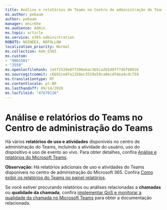 ```yaml
---
title: Análise e relatórios do Teams no Centro de administração do Teams
ms.author: pebaum
author: pebaum
manager: mnirkhe
ms.audience: Admin
ms.topic: article
ms.service: o365-administration
ROBOTS: NOINDEX, NOFOLLOW
localization_priority: Normal
ms.collection: Adm_O365
ms.custom:
- "9001501"
- "3558"
ms.openlocfilehash: 1e5f2529e0f7206ebac3b5ca2b5d9ff746f98916
ms.sourcegitcommit: c6692ce0fa1358ec3529e59ca0ecdfdea4cdc759
ms.translationtype: MT
ms.contentlocale: pt-BR
ms.lasthandoff: 09/14/2020
ms.locfileid: "47670136"
---
```

# <a name="teams-analytics-and-reports-in-the-teams-admin-center"></a>Análise e relatórios do Teams no Centro de administração do Teams

Há vários **relatórios de uso e atividades** disponíveis no centro de administração do Teams, incluindo a atividade do usuário, uso do dispositivo e uso de evento ao vivo. Para obter detalhes, confira [Análise e relatórios do Microsoft Teams](https://docs.microsoft.com/microsoftteams/teams-analytics-and-reports/teams-reporting-reference).

**Observação:** Há relatórios adicionais de uso e atividades do Teams disponíveis no centro de administração do Microsoft 365. Confira [Como exibir os relatórios do Teams no painel relatórios](https://docs.microsoft.com/microsoftteams/teams-activity-reports#how-to-view-the-teams-reports-in-the-reports-dashboard).

Se você estiver procurando relatórios ou análises relacionadas a **chamadas** ou **qualidade da chamada**, confira [implementar QoS e monitorar a qualidade da chamada no Microsoft Teams](https://docs.microsoft.com/microsoftteams/monitor-call-quality-qos) para obter a documentação relacionada.

